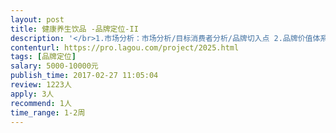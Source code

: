 ```yaml
---                
layout: post       
title: 健康养生饮品 -品牌定位-II           
description: '</br>1.市场分析：市场分析/目标消费者分析/品牌切入点 2.品牌价值体系创建 3.品牌命名 4.传播策略发想</br>'     
contenturl: https://pro.lagou.com/project/2025.html      
tags: [品牌定位]            
salary: 5000-10000元          
publish_time: 2017-02-27 11:05:04         
review: 1223人                   
apply: 3人                   
recommend: 1人                   
time_range: 1-2周              
---                 
```

